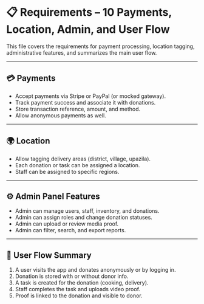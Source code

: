 # 📋 Requirements – 10 Payments, Location, Admin, and User Flow

This file covers the requirements for payment processing, location tagging, administrative features, and summarizes the main user flow.

---

## 💳 Payments

- Accept payments via Stripe or PayPal (or mocked gateway).
- Track payment success and associate it with donations.
- Store transaction reference, amount, and method.
- Allow anonymous payments as well.

---

## 🌍 Location

- Allow tagging delivery areas (district, village, upazila).
- Each donation or task can be assigned a location.
- Staff can be assigned to specific regions.

---

## ⚙️ Admin Panel Features

- Admin can manage users, staff, inventory, and donations.
- Admin can assign roles and change donation statuses.
- Admin can upload or review media proof.
- Admin can filter, search, and export reports.

---

## 🧠 User Flow Summary

1. A user visits the app and donates anonymously or by logging in.
2. Donation is stored with or without donor info.
3. A task is created for the donation (cooking, delivery).
4. Staff completes the task and uploads video proof.
5. Proof is linked to the donation and visible to donor.
